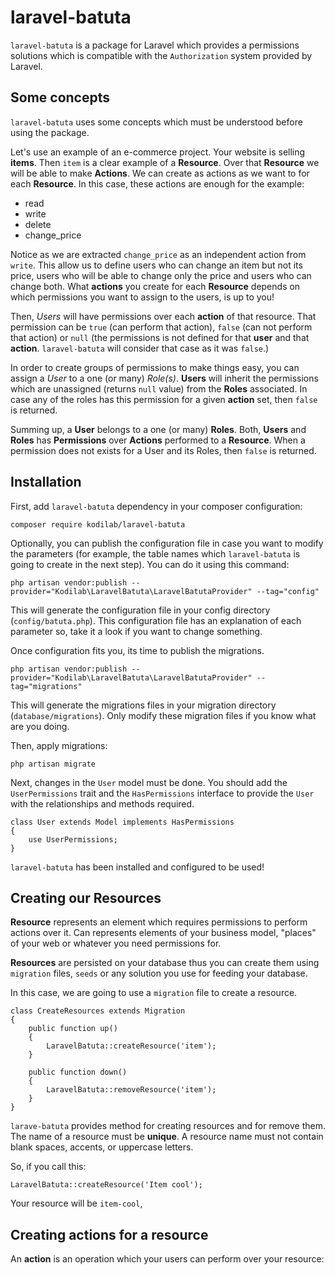 # laravel-batuta

`laravel-batuta` is a package for Laravel which provides a permissions solutions which is compatible
with the `Authorization` system provided by Laravel.

## Some concepts
`laravel-batuta` uses some concepts which must be understood before using the package.

Let's use an example of an e-commerce project. Your website is selling **items**. Then `item` is a clear
example of a **Resource**. Over that **Resource** we will be able to make **Actions**. We can create as actions 
as we want to for each **Resource**. In this case, these actions are enough for the example:
* read
* write
* delete
* change_price 

Notice as we are extracted `change_price` as an independent action from `write`. This allow us to define users who can
change an item but not its price, users who will be able to change only the price and users who can change both. What
**actions** you create for each **Resource** depends on which permissions you want to assign to the users, is up to you!

Then, *Users* will have permissions over each **action** of that resource. That permission can be `true` 
(can perform that action), `false` (can not perform that action) or `null` 
(the permissions is not defined for that **user** and that **action**. `laravel-batuta` will consider that case as 
it was `false`.)

In order to create groups of permissions to make things easy, you can assign a *User* to a one (or many) *Role(s)*. 
**Users** will inherit the permissions which are unassigned (returns `null` value) from the **Roles** associated.
In case any of the roles has this permission for a given **action** set, then `false` is returned.

Summing up, a **User** belongs to a one (or many) **Roles**. Both, **Users** and **Roles** has **Permissions** over 
**Actions** performed to a **Resource**. When a permission does not exists for a User and its Roles, then `false`
is returned.  

## Installation

First, add `laravel-batuta` dependency in your composer configuration:
```
composer require kodilab/laravel-batuta
```

Optionally, you can publish the configuration file in case you want to modify the parameters (for example, the table
names which `laravel-batuta` is going to create in the next step).  You can do it using this command:

```
php artisan vendor:publish --provider="Kodilab\LaravelBatuta\LaravelBatutaProvider" --tag="config"
```

This will generate the configuration file in your config directory (`config/batuta.php`). This configuration file
has an explanation of each parameter so, take it a look if you want to change something.

Once configuration fits you, its time to publish the migrations. 

```
php artisan vendor:publish --provider="Kodilab\LaravelBatuta\LaravelBatutaProvider" --tag="migrations"
```

This will generate the migrations files in your migration directory (`database/migrations`).
Only modify these migration files if you know what are you doing.

Then, apply migrations:

```
php artisan migrate
```

Next, changes in the `User` model must be done. You should add the `UserPermissions` trait and the `HasPermissions`
interface to provide the `User` with the relationships and methods required.

```
class User extends Model implements HasPermissions
{
    use UserPermissions;
}
``` 

`laravel-batuta` has been installed and configured to be used!

## Creating our Resources

**Resource** represents an element which requires permissions to perform actions over it. Can represents elements of your
business model, "places" of your web or whatever you need permissions for.

**Resources** are persisted on your database thus you can create them using `migration` files, `seeds` or any solution you
use for feeding your database.

In this case, we are going to use a `migration` file to create a resource.

```
class CreateResources extends Migration
{
    public function up()
    {
        LaravelBatuta::createResource('item');
    }

    public function down()
    {
        LaravelBatuta::removeResource('item');
    }
}
```

`larave-batuta` provides method for creating resources and for remove them.
The name of a resource must be **unique**. A resource name must not contain blank spaces,
accents, or uppercase letters. 

So, if you call this:
```
LaravelBatuta::createResource('Item cool');
```

Your resource will be `item-cool`,

## Creating actions for a resource

An **action** is an operation which your users can perform over your resource:


